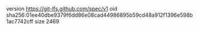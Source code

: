version https://git-lfs.github.com/spec/v1
oid sha256:01ee40dbe9379f6dd86e08cad44986895b59cd48a912f1396e598b1ac7742cff
size 2469
